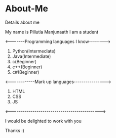# About-Me
Details about me 

My name is Pillutla Manjunaath 
I am a student 

<-------Programming languages I know-------->

1. Python(Intermediate) 
2. Java(Intermediate)
3. c(Beginner)
4. c++(Beginner)
5. c#(Beginner)

<------------Mark up languages---------------->

1. HTML
2. CSS
3. JS

<--------------------------------------------->

I would be delighted to work with you 

Thanks :)

